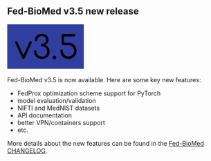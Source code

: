 ## Fed-BioMed v3.5 new release

<img src="/assets/img/v3.5.png">

Fed-BioMed v3.5 is now available. Here are some key new features:

- FedProx optimization scheme support for PyTorch
- model evaluation/validation
- NIFTI and MedNIST datasets
- API documentation
- better VPN/containers support
- etc.

More details about the new features can be found in the [Fed-BioMed CHANGELOG](https://gitlab.inria.fr/fedbiomed/fedbiomed/-/blob/v3.5/CHANGELOG.md).

